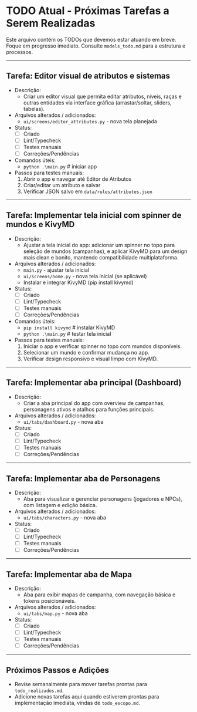 # TODO Atual - Próximas Tarefas a Serem Realizadas

Este arquivo contém os TODOs que devemos estar atuando em breve. Foque em progresso imediato. Consulte `models_todo.md` para a estrutura e processos.

---

## Tarefa: Editor visual de atributos e sistemas

- Descrição:
  - Criar um editor visual que permita editar atributos, níveis, raças e outras entidades via interface gráfica (arrastar/soltar, sliders, tabelas).
- Arquivos alterados / adicionados:
  - `ui/screens/editor_attributes.py` - nova tela planejada
- Status:
  - [ ] Criado
  - [ ] Lint/Typecheck
  - [ ] Testes manuais
  - [ ] Correções/Pendências
- Comandos úteis:
  - `python .\main.py`  # iniciar app
- Passos para testes manuais:
  1. Abrir o app e navegar até Editor de Atributos
  2. Criar/editar um atributo e salvar
  3. Verificar JSON salvo em `data/rules/attributes.json`

---

## Tarefa: Implementar tela inicial com spinner de mundos e KivyMD

- Descrição:
  - Ajustar a tela inicial do app: adicionar um spinner no topo para seleção de mundos (campanhas), e aplicar KivyMD para um design mais clean e bonito, mantendo compatibilidade multiplataforma.
- Arquivos alterados / adicionados:
  - `main.py` - ajustar tela inicial
  - `ui/screens/home.py` - nova tela inicial (se aplicável)
  - Instalar e integrar KivyMD (pip install kivymd)
- Status:
  - [ ] Criado
  - [ ] Lint/Typecheck
  - [ ] Testes manuais
  - [ ] Correções/Pendências
- Comandos úteis:
  - `pip install kivymd`  # instalar KivyMD
  - `python .\main.py`  # testar tela inicial
- Passos para testes manuais:
  1. Iniciar o app e verificar spinner no topo com mundos disponíveis.
  2. Selecionar um mundo e confirmar mudança no app.
  3. Verificar design responsivo e visual limpo com KivyMD.

---

## Tarefa: Implementar aba principal (Dashboard)

- Descrição:
  - Criar a aba principal do app com overview de campanhas, personagens ativos e atalhos para funções principais.
- Arquivos alterados / adicionados:
  - `ui/tabs/dashboard.py` - nova aba
- Status:
  - [ ] Criado
  - [ ] Lint/Typecheck
  - [ ] Testes manuais
  - [ ] Correções/Pendências

---

## Tarefa: Implementar aba de Personagens

- Descrição:
  - Aba para visualizar e gerenciar personagens (jogadores e NPCs), com listagem e edição básica.
- Arquivos alterados / adicionados:
  - `ui/tabs/characters.py` - nova aba
- Status:
  - [ ] Criado
  - [ ] Lint/Typecheck
  - [ ] Testes manuais
  - [ ] Correções/Pendências

---

## Tarefa: Implementar aba de Mapa

- Descrição:
  - Aba para exibir mapas de campanha, com navegação básica e tokens posicionáveis.
- Arquivos alterados / adicionados:
  - `ui/tabs/map.py` - nova aba
- Status:
  - [ ] Criado
  - [ ] Lint/Typecheck
  - [ ] Testes manuais
  - [ ] Correções/Pendências

---

## Próximos Passos e Adições

- Revise semanalmente para mover tarefas prontas para `todo_realizados.md`.
- Adicione novas tarefas aqui quando estiverem prontas para implementação imediata, vindas de `todo_escopo.md`.
